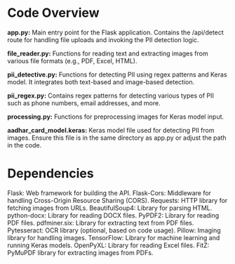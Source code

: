 # **Code Overview**
**app.py:** Main entry point for the Flask application. Contains the /api/detect route for handling file uploads and invoking the PII detection logic.


**file_reader.py:** Functions for reading text and extracting images from various file formats (e.g., PDF, Excel, HTML).


**pii_detective.py:** Functions for detecting PII using regex patterns and Keras model. It integrates both text-based and image-based detection.


**pii_regex.py:** Contains regex patterns for detecting various types of PII such as phone numbers, email addresses, and more.


**processing.py:** Functions for preprocessing images for Keras model input.


**aadhar_card_model.keras:** Keras model file used for detecting PII from images. Ensure this file is in the same directory as app.py or adjust the path in the code.


# Dependencies
Flask: Web framework for building the API.
Flask-Cors: Middleware for handling Cross-Origin Resource Sharing (CORS).
Requests: HTTP library for fetching images from URLs.
BeautifulSoup4: Library for parsing HTML.
python-docx: Library for reading DOCX files.
PyPDF2: Library for reading PDF files.
pdfminer.six: Library for extracting text from PDF files.
Pytesseract: OCR library (optional, based on code usage).
Pillow: Imaging library for handling images.
TensorFlow: Library for machine learning and running Keras models.
OpenPyXL: Library for reading Excel files.
FitZ: PyMuPDF library for extracting images from PDFs.
